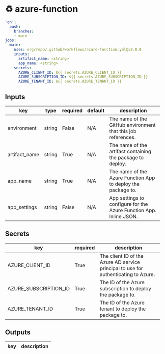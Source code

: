 # ♻ azure-function

```yaml
'on':
  push:
    branches:
    - main
jobs:
  main:
    uses: org/repo/.github/workflows/azure-function.yml@v8.8.0
    inputs:
      artifact_name: <string>
      app_name: <string>
    secrets:
      AZURE_CLIENT_ID: ${{ secrets.AZURE_CLIENT_ID }}
      AZURE_SUBSCRIPTION_ID: ${{ secrets.AZURE_SUBSCRIPTION_ID }}
      AZURE_TENANT_ID: ${{ secrets.AZURE_TENANT_ID }}

```

## Inputs

key | type | required | default | description
--- | --- | --- | --- | ---
environment | string | False | N/A | The name of the GitHub environment that this job references.
artifact_name | string | True | N/A | The name of the artifact containing the package to deploy.
app_name | string | True | N/A | The name of the Azure Function App to deploy the package to.
app_settings | string | False | N/A | App settings to configure for the Azure Function App. Inline JSON.

## Secrets

key | required | description
--- | --- | ---
AZURE_CLIENT_ID | True | The client ID of the Azure AD service principal to use for authenticating to Azure.
AZURE_SUBSCRIPTION_ID | True | The ID of the Azure subscription to deploy the package to.
AZURE_TENANT_ID | True | The ID of the Azure tenant to deploy the package to.

## Outputs

key | description
--- | ---